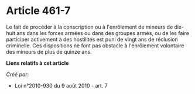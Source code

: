 # Article 461-7

Le fait de procéder à la conscription ou à l'enrôlement de mineurs de dix-huit ans dans les forces armées ou dans des groupes
armés, ou de les faire participer activement à des hostilités est puni de vingt ans de réclusion criminelle. Ces dispositions
ne font pas obstacle à l'enrôlement volontaire des mineurs de plus de quinze ans.

**Liens relatifs à cet article**

_Créé par_:

  - Loi n°2010-930 du 9 août 2010 - art. 7
